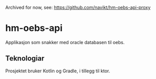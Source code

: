 Archived for now, see: https://github.com/navikt/hm-oebs-api-proxy

# hm-oebs-api
Applikasjon som snakker med oracle databasen til oebs.

## Teknologiar
Prosjektet bruker Kotlin og Gradle, i tillegg til ktor.
